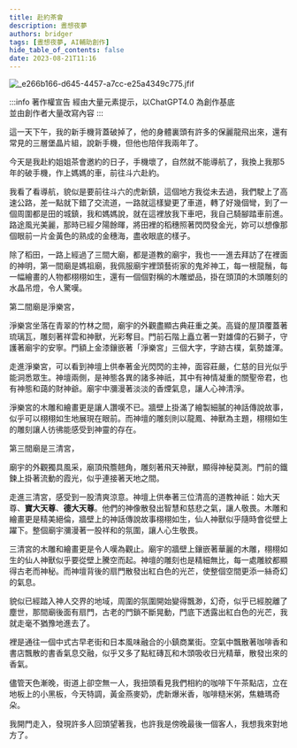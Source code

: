 ```yaml
---
title: 赴約茶會
description: 晝想夜夢
authors: bridger
tags: [晝想夜夢, AI輔助創作]
hide_table_of_contents: false
date: 2023-08-21T11:16
---
```



![_e266b166-d645-4457-a7cc-e25a4349c775.jfif](https://e.brid.pw/i/2023/08/21/ih84vh-2.webp)

<!-- truncate -->
:::info 著作權宣告
經由大量元素提示，以ChatGPT4.0 為創作基底  
並由創作者大量改寫內容
:::


這一天下午，我的新手機背蓋破掉了，他的身體裏頭有許多的保麗龍飛出來，還有常見的三層堡晶片組，說新手機，但他也陪伴我兩年了。

今天是我赴約姐姐茶會邀約的日子，手機壞了，自然就不能導航了，我換上我那5年的破手機，作上媽媽的車，前往斗六赴約。

我看了看導航，貌似是要前往斗六的虎新鎮，這個地方我從未去過，我們駛上了高速公路，差一點就下錯了交流道，一路就這樣變更了車道，轉了好幾個彎，到了一個周圍都是田的城鎮，我和媽媽說，就在這裡放我下車吧，我自己騎腳踏車前進。路途風光美麗，那時已經夕陽餘暉，將田裡的稻穗照著閃閃發金光，妳可以想像那個眼前一片金黃色的熟成的金穗海，盡收眼底的樣子。

除了稻田，一路上經過了三間大廟，都是道教的廟宇，我也一一進去拜訪了在裡面的神明，第一間廟是媽祖廟，我佩服廟宇裡頭藝術家的鬼斧神工，每一根龍鬚，每一幅繪畫的人物都栩栩如生，還有一個個對稱的木雕塑品，掛在頭頂的木頭雕刻的水晶吊燈，令人驚嘆。

第二間廟是淨樂宮，

淨樂宮坐落在青翠的竹林之間，廟宇的外觀盡顯古典莊重之美。高聳的屋頂覆蓋著琉璃瓦，雕刻著祥雲和神獸，光彩奪目。門前石階上矗立著一對雄偉的石獅子，守護著廟宇的安寧。門額上金漆鑲嵌著「淨樂宮」三個大字，字跡古樸，氣勢雄渾。

走進淨樂宮，可以看到神壇上供奉著金光閃閃的主神，面容莊嚴，仁慈的目光似乎能洞悉眾生。神壇兩側，是神態各異的諸多神祇，其中有神情凝重的關聖帝君，也有神態和藹的財神爺。廟宇中瀰漫著淡淡的香煙氣息，讓人心神清淨。

淨樂宮的木雕和繪畫更是讓人讚嘆不已。牆壁上掛滿了繪製細膩的神話傳說故事，似乎可以栩栩如生地展現在眼前。而神壇的雕刻則以龍鳳、神獸為主題，栩栩如生的雕刻讓人彷彿能感受到神靈的存在。

第三間廟是三清宮，

廟宇的外觀獨具風采，廟頂飛簷翹角，雕刻著飛天神獸，顯得神秘莫測。門前的鐵鍊上掛著流動的霞光，似乎連接著天地之間。

走進三清宮，感受到一股清爽涼意。神壇上供奉著三位清高的道教神祇：始大天尊、**寶大天尊**、**德大天尊**。他們的神像散發出智慧和慈悲之氣，讓人敬畏。木雕和繪畫更是精美絕倫，牆壁上的神話傳說故事栩栩如生，仙人神獸似乎隨時會從壁上躍下。整個廟宇瀰漫著一股祥和的氛圍，讓人心生敬畏。

三清宮的木雕和繪畫更是令人嘆為觀止。廟宇的牆壁上鑲嵌著華麗的木雕，栩栩如生的仙人神獸似乎要從壁上騰空而起。神壇的雕刻也是精細無比，每一處雕紋都顯得古老而神秘。而神壇背後的扇門散發出紅白色的光芒，使整個空間更添一絲奇幻的氣息。

貌似已經踏入神人交界的地域，周圍的氛圍開始變得飄渺，幻奇，似乎已經脫離了塵世，那間廟後面有扇門，古老的門鎖不斷晃動，門底下透露出紅白色的光芒，我就走毫不猶豫地進去了。

裡是通往一個中式古早老街和日本風味融合的小鎮商業街。空氣中飄散著咖啡香和書店飄散的書香氣息交融，似乎又多了點紅磚瓦和木頭吸收日光精華，散發出來的香氣。

儘管天色漸晚，街道上卻空無一人，我扭頭看見我們相約的咖啡下午茶點店，立在地板上的小黑板，今天特調，黃金燕麥奶，虎新爆米香，咖啡糙米粥，焦糖瑪奇朵。

我開門走入，發現許多人回頭望著我，也許我是傍晚最後一個客人，我想我來對地方了。